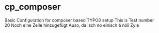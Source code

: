 # cp_composer
Basic Configuration for composer based TYPO3 setup
This is Test number 20
Noch eine Zeile hinzugefügt
Auso, da isch no einisch ä nöii Zyle
